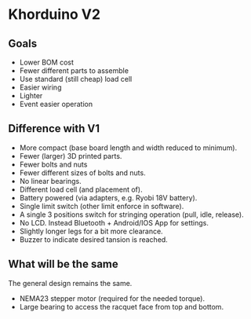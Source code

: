 # Khorduino V2

## Goals

- Lower BOM cost
- Fewer different parts to assemble
- Use standard (still cheap) load cell
- Easier wiring
- Lighter
- Event easier operation

## Difference with V1

- More compact (base board length and width reduced to minimum).
- Fewer (larger) 3D printed parts.
- Fewer bolts and nuts
- Fewer different sizes of bolts and nuts.
- No linear bearings.
- Different load cell (and placement of).
- Battery powered (via adapters, e.g. Ryobi 18V battery).
- Single limit switch (other limit enforce in software).
- A single 3 positions switch for stringing operation (pull, idle, release).
- No LCD. Instead Bluetooth + Android/IOS App for settings.
- Slightly longer legs for a bit more clearance.
- Buzzer to indicate desired tansion is reached.


## What will be the same

The general design remains the same.

- NEMA23 stepper motor (required for the needed torque).
- Large bearing to access the racquet face from top and bottom.

